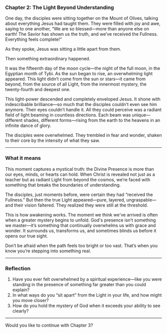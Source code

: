 ### Chapter 2: The Light Beyond Understanding

One day, the disciples were sitting together on the Mount of Olives, talking about everything Jesus had taught them. They were filled with joy and awe, saying to one another, “We are so blessed—more than anyone else on earth! The Savior has shown us the truth, and we’ve received the Fullness. Everything feels complete!”

As they spoke, Jesus was sitting a little apart from them.

Then something extraordinary happened.

It was the fifteenth day of the moon cycle—the night of the full moon, in the Egyptian month of Tybi. As the sun began to rise, an overwhelming light appeared. This light didn’t come from the sun or stars—it came from beyond, from the source of all Light, from the innermost mystery, the twenty-fourth and deepest one.

This light-power descended and completely enveloped Jesus. It shone with indescribable brilliance—so much that the disciples couldn’t even see him anymore. Their eyes couldn’t handle it. All they could perceive was a radiant field of light beaming in countless directions. Each beam was unique—different shades, different forms—rising from the earth to the heavens in an infinite dance of glory.

The disciples were overwhelmed. They trembled in fear and wonder, shaken to their core by the intensity of what they saw.

---

### What it means

This moment captures a mystical truth: the Divine Presence is more than our eyes, minds, or hearts can hold. When Christ is revealed not just as a teacher but as radiant Light from beyond the cosmos, we’re faced with something that breaks the boundaries of understanding.

The disciples, just moments before, were certain they had “received the Fullness.” But then the true Light appeared—pure, layered, ungraspable—and their vision faltered. They realized they were still at the threshold.

This is how awakening works. The moment we think we've arrived is often when a greater mystery begins to unfold. God's presence isn’t something we master—it’s something that continually overwhelms us with grace and wonder. It surrounds us, transforms us, and sometimes blinds us before it opens our true sight.

Don’t be afraid when the path feels too bright or too vast. That’s when you know you’re stepping into something real.

---

### Reflection

1. Have you ever felt overwhelmed by a spiritual experience—like you were standing in the presence of something far greater than you could explain?
2. In what ways do you “sit apart” from the Light in your life, and how might you move closer?
3. How do you hold the mystery of God when it exceeds your ability to see clearly?

---

Would you like to continue with Chapter 3?
